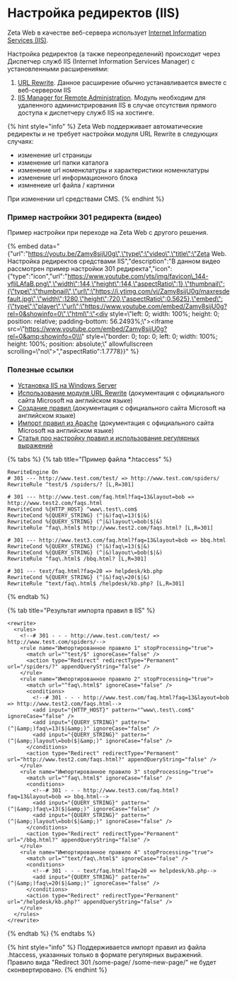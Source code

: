 # Настройка редиректов \(IIS\)

Zeta Web в качестве веб-сервера использует  [Internet Information Services \(IIS\)](https://www.iis.net/).

Настройка редиректов \(а также переопределений\) происходит через Диспетчер служб IIS \(Internet Information Services Manager\) с установленными расширениями:

1. [URL Rewrite](https://www.iis.net/downloads/microsoft/url-rewrite). Данное расширение обычно устанавливается вместе с веб-сервером IIS
2. [IIS Manager for Remote Administration](https://www.iis.net/downloads/microsoft/iis-manager). Модуль необходим для удаленного администрирования IIS в случае отсутствия прямого доступа к диспетчеру служб IIS на хостинге.

{% hint style="info" %}
Zeta Web поддерживает автоматические редиректы и не требует настройки модуля URL Rewrite в следующих случаях:

* изменение url страницы
* изменение url папки каталога
* изменение url номенклатуры и характеристики номенклатуры
* изменение url информационного блока
* измненеие url файла / картинки

При изменении url средствами CMS.
{% endhint %}

### Пример настройки 301 редиректа \(видео\)

Пример настройки при переходе на Zeta Web с другого решения.

{% embed data="{\"url\":\"https://youtu.be/Zamy8sijU0g\",\"type\":\"video\",\"title\":\"Zeta Web. Настройка редиректов средствами IIS\",\"description\":\"В данном видео рассмотрен пример настройки 301 редиректа\",\"icon\":{\"type\":\"icon\",\"url\":\"https://www.youtube.com/yts/img/favicon\_144-vfliLAfaB.png\",\"width\":144,\"height\":144,\"aspectRatio\":1},\"thumbnail\":{\"type\":\"thumbnail\",\"url\":\"https://i.ytimg.com/vi/Zamy8sijU0g/maxresdefault.jpg\",\"width\":1280,\"height\":720,\"aspectRatio\":0.5625},\"embed\":{\"type\":\"player\",\"url\":\"https://www.youtube.com/embed/Zamy8sijU0g?rel=0&showinfo=0\",\"html\":\"<div style=\\\"left: 0; width: 100%; height: 0; position: relative; padding-bottom: 56.2493%;\\\"><iframe src=\\\"https://www.youtube.com/embed/Zamy8sijU0g?rel=0&amp;showinfo=0\\\" style=\\\"border: 0; top: 0; left: 0; width: 100%; height: 100%; position: absolute;\\\" allowfullscreen scrolling=\\\"no\\\"></iframe></div>\",\"aspectRatio\":1.7778}}" %}

### Полезные ссылки

* [Установка IIS на Windows Server](https://firstvds.ru/technology/install-iis)
* [Использование модуля URL Rewrite](https://docs.microsoft.com/ru-ru/iis/extensions/url-rewrite-module/using-the-url-rewrite-module) \(документация с официального сайта Microsoft на английском языке\)
* [Создание правил ](https://docs.microsoft.com/ru-ru/iis/extensions/url-rewrite-module/creating-rewrite-rules-for-the-url-rewrite-module)\(документация с официального сайта Microsoft на английском языке\)
* [Импорт правил из Apache](https://docs.microsoft.com/en-us/iis/extensions/url-rewrite-module/importing-apache-modrewrite-rules) \(документация с официального сайта Microsoft на английском языке\)
* [Статья про настройку правил и использование регулярных выражений](https://habr.com/post/91797/)

{% tabs %}
{% tab title="Пример файла \*.htaccess" %}
```text
RewriteEngine On
# 301 --- http://www.test.com/test/ => http://www.test.com/spiders/
RewriteRule ^test/$ /spiders/? [L,R=301]

# 301 --- http://www.test.com/faq.html?faq=13&layout=bob => http://www.test2.com/faqs.html
RewriteCond %{HTTP_HOST} ^www\.test\.com$
RewriteCond %{QUERY_STRING} (^|&)faq\=13($|&)
RewriteCond %{QUERY_STRING} (^|&)layout\=bob($|&)
RewriteRule ^faq\.html$ http://www.test2.com/faqs.html? [L,R=301]

# 301 --- http://www.test3.com/faq.html?faq=13&layout=bob => bbq.html
RewriteCond %{QUERY_STRING} (^|&)faq\=13($|&)
RewriteCond %{QUERY_STRING} (^|&)layout\=bob($|&)
RewriteRule ^faq\.html$ /bbq.html? [L,R=301]

# 301 --- text/faq.html?faq=20 => helpdesk/kb.php
RewriteCond %{QUERY_STRING} (^|&)faq\=20($|&)
RewriteRule ^text/faq\.html$ /helpdesk/kb.php? [L,R=301]

```
{% endtab %}

{% tab title="Результат импорта правил в IIS" %}
```markup
<rewrite>
  <rules>
    <!--# 301 - - - http://www.test.com/test/ => http://www.test.com/spiders/-->
    <rule name="Импортированное правило 1" stopProcessing="true">
      <match url="^test/$" ignoreCase="false" />
      <action type="Redirect" redirectType="Permanent" url="/spiders/?" appendQueryString="false" />
    </rule>
    <rule name="Импортированное правило 2" stopProcessing="true">
      <match url="^faq\.html$" ignoreCase="false" />
      <conditions>
        <!--# 301 - - - http://www.test.com/faq.html?faq=13&layout=bob => http://www.test2.com/faqs.html-->
        <add input="{HTTP_HOST}" pattern="^www\.test\.com$" ignoreCase="false" />
        <add input="{QUERY_STRING}" pattern="(^|&amp;)faq\=13($|&amp;)" ignoreCase="false" />
        <add input="{QUERY_STRING}" pattern="(^|&amp;)layout\=bob($|&amp;)" ignoreCase="false" />
      </conditions>
      <action type="Redirect" redirectType="Permanent" url="http://www.test2.com/faqs.html?" appendQueryString="false" />
    </rule>
    <rule name="Импортированное правило 3" stopProcessing="true">
      <match url="^faq\.html$" ignoreCase="false" />
      <conditions>
        <!--# 301 - - - http://www.test3.com/faq.html?faq=13&layout=bob => bbq.html-->
        <add input="{QUERY_STRING}" pattern="(^|&amp;)faq\=13($|&amp;)" ignoreCase="false" />
        <add input="{QUERY_STRING}" pattern="(^|&amp;)layout\=bob($|&amp;)" ignoreCase="false" />
      </conditions>
      <action type="Redirect" redirectType="Permanent" url="/bbq.html?" appendQueryString="false" />
    </rule>
    <rule name="Импортированное правило 4" stopProcessing="true">
      <match url="^text/faq\.html$" ignoreCase="false" />
      <conditions>
        <!--# 301 - - - text/faq.html?faq=20 => helpdesk/kb.php-->
        <add input="{QUERY_STRING}" pattern="(^|&amp;)faq\=20($|&amp;)" ignoreCase="false" />
      </conditions>
      <action type="Redirect" redirectType="Permanent" url="/helpdesk/kb.php?" appendQueryString="false" />
    </rule>
  </rules>
</rewrite>
```
{% endtab %}
{% endtabs %}

{% hint style="info" %}
Поддерживается импорт правил из файла .htaccess, указанных только в формате регулярных выражений. Правило вида "Redirect 301 /some-page/ /some-new-page/" не будет сконвертировано.
{% endhint %}

